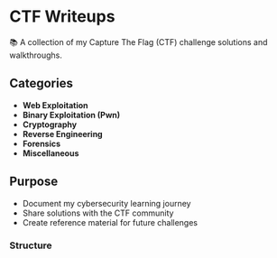 # CTF Writeups

📚 A collection of my Capture The Flag (CTF) challenge solutions and walkthroughs.

## Categories
- **Web Exploitation**
- **Binary Exploitation (Pwn)**
- **Cryptography**  
- **Reverse Engineering**
- **Forensics**
- **Miscellaneous**

## Purpose
- Document my cybersecurity learning journey
- Share solutions with the CTF community
- Create reference material for future challenges

### Structure
